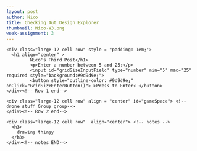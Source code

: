 ```yaml
---
layout: post
author: Nico
title: Checking Out Design Explorer
thumbnail: Nico-W3.png
week-assignment: 3
---
```


<!-- cd /mnt/c/Users/nicol/GitHub/SNWG -->
<!-- jekyll serve -->

<!-- Other JS plugins can be included here -->




<div class="grid-container" >
  <div class="grid-x grid-padding-x" ><!-- this is my primary group-->


    <div class="large-12 cell row" style = "padding: 1em;">
      <h1 align="center" >
             Nico's Third Post</h1>
             <p>Enter a number between 5 and 25:</p>
             <input id="gridSizeInputField" type="number" min="5" max="25" required style="background:#9d9d9e;">
             <button style="outline-color: #9d9d9e;" onClick="GridSizeEnterButton()"> >Press to Enter< </button>
    </div><!-- Row 1 end-->

    <div class="large-12 cell row" align = "center" id="gameSpace"> <!-- drone stuff Group group-->
    </div><!-- Row 2 end-->

    <div class="large-12 cell row"  align="center"> <!-- notes -->
      <h3>
        drawing thingy
      </h3>
    </div><!-- notes END-->


  </div><!-- grix x end-->

</div><!-- end container-->
<script>
    var gameDiv = document.getElementById("gameSpace");
    var cardDiv = document.createElement('div');
    cardDiv.style.color= "black";
    cardDiv.addEventListener("mouseenter",
      function(event){
          event.target.style.color = "#8bc5c5";
        }, false);

    function GridSizeEnterButton() {
        var inPutObj = document.getElementById("gridSizeInputField");
        if (inPutObj.checkValidity() == false) {
            while (gameDiv.hasChildNodes()) {
                  gameDiv.removeChild(gameDiv.lastChild);
              }
            var ahahahGif = document.createElement("IMG");
                ahahahGif.setAttribute("src","/img/nazel/nazel-3/Denis-jurasic-park-gif-ahahah.gif");
                ahahahGif.setAttribute("height", "500");
                ahahahGif.setAttribute("width", "500");
            var payAttention = document.createElement('p').innerHTML ="follow the directions";
            document.getElementById("gameSpace").appendChild("ahahahGif");
            document.getElementById("gameSpace").appendChild("payAttention");

        } // end if
        else {
            while (gameDiv.hasChildNodes()) {
                  gameDiv.removeChild(gameDiv.lastChild);
              }//end while
            var inputGridSize = document.getElementById("gridSizeInputField").value;
            for (var i = 0; i<inputGridSize; i++){
              for (var j = 0; i<inputGridSize; j++){
                gameDiv.addChild("cardDiv");
              }
            }//end for grid
        }//end else
    }//end grid size function

</script>
